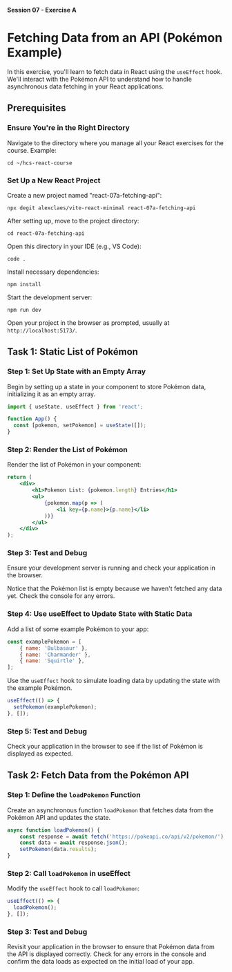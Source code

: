 **Session 07 - Exercise A**

# Fetching Data from an API (Pokémon Example)

In this exercise, you'll learn to fetch data in React using the `useEffect` hook. We'll interact with the Pokémon API to understand how to handle asynchronous data fetching in your React applications.

## Prerequisites

### Ensure You're in the Right Directory
Navigate to the directory where you manage all your React exercises for the course.
Example:
```
cd ~/hcs-react-course
```

### Set Up a New React Project
Create a new project named "react-07a-fetching-api":
```
npx degit alexclaes/vite-react-minimal react-07a-fetching-api
```
After setting up, move to the project directory:
```
cd react-07a-fetching-api
```
Open this directory in your IDE (e.g., VS Code):
```
code .
```
Install necessary dependencies:
```
npm install
```
Start the development server:
```
npm run dev
```
Open your project in the browser as prompted, usually at `http://localhost:5173/`.

## Task 1: Static List of Pokémon

### Step 1: Set Up State with an Empty Array
Begin by setting up a state in your component to store Pokémon data, initializing it as an empty array.

```jsx
import { useState, useEffect } from 'react';

function App() {
  const [pokemon, setPokemon] = useState([]);
}
```

### Step 2: Render the List of Pokémon

Render the list of Pokémon in your component:

```jsx
return (
    <div>
        <h1>Pokemon List: {pokemon.length} Entries</h1>
        <ul>
            {pokemon.map(p => (
                <li key={p.name}>{p.name}</li>
            ))}
        </ul>
    </div>
);
```

### Step 3: Test and Debug

Ensure your development server is running and check your application in the browser.

Notice that the Pokémon list is empty because we haven't fetched any data yet. Check the console for any errors.

### Step 4: Use useEffect to Update State with Static Data

Add a list of some example Pokémon to your app:

```jsx
const examplePokemon = [
    { name: 'Bulbasaur' },
    { name: 'Charmander' },
    { name: 'Squirtle' },
];
```

Use the `useEffect` hook to simulate loading data by updating the state with the example Pokémon.

```jsx
useEffect(() => {
  setPokemon(examplePokemon);
}, []);
```

### Step 5: Test and Debug

Check your application in the browser to see if the list of Pokémon is displayed as expected.

## Task 2: Fetch Data from the Pokémon API 

### Step 1: Define the `loadPokemon` Function
Create an asynchronous function `loadPokemon` that fetches data from the Pokémon API and updates the state.

```jsx
async function loadPokemon() {
    const response = await fetch('https://pokeapi.co/api/v2/pokemon/');
    const data = await response.json();
    setPokemon(data.results);
}
```

### Step 2: Call `loadPokemon` in useEffect
Modify the `useEffect` hook to call `loadPokemon`:

```jsx
useEffect(() => {
  loadPokemon();
}, []);
```

### Step 3: Test and Debug
Revisit your application in the browser to ensure that Pokémon data from the API is displayed correctly. Check for any errors in the console and confirm the data loads as expected on the initial load of your app.
